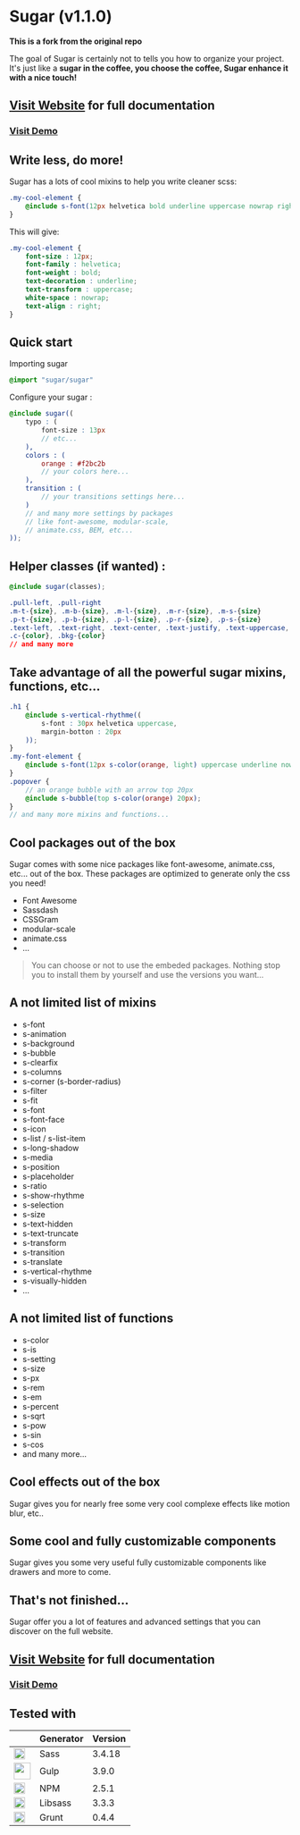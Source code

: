 # Sugar (v1.1.0)

**This is a fork from the original repo**

The goal of Sugar is certainly not to tells you how to organize your project. It's just like a **sugar in the coffee, you choose the coffee, Sugar enhance it with a nice touch!**

## [Visit Website](http://sugarcss.io) for full documentation
### [Visit Demo](http://olivierbossel.github.io/sugar/demo.html)


## Write less, do more!

Sugar has a lots of cool mixins to help you write cleaner scss:

```scss
.my-cool-element {
    @include s-font(12px helvetica bold underline uppercase nowrap right);
}
```

This will give:

```css
.my-cool-element {
    font-size : 12px;
    font-family : helvetica;
    font-weight : bold;
    text-decoration : underline;
    text-transform : uppercase;
    white-space : nowrap;
    text-align : right;
}
```

## Quick start

Importing sugar

```scss
@import "sugar/sugar"
```

Configure your sugar :

```scss
@include sugar((
	typo : (
		font-size : 13px
		// etc...
	),
	colors : (
		orange : #f2bc2b
		// your colors here...
	),
	transition : (
		// your transitions settings here...
	)
	// and many more settings by packages
	// like font-awesome, modular-scale,
	// animate.css, BEM, etc...
));
```

## Helper classes (if wanted) :

```scss
@include sugar(classes);
```

```css
.pull-left, .pull-right
.m-t-{size}, .m-b-{size}, .m-l-{size}, .m-r-{size}, .m-s-{size}
.p-t-{size}, .p-b-{size}, .p-l-{size}, .p-r-{size}, .p-s-{size}
.text-left, .text-right, .text-center, .text-justify, .text-uppercase, .text-lowercase, .text-capitalize
.c-{color}, .bkg-{color}
// and many more
```

## Take advantage of all the powerful sugar mixins, functions, etc...

```scss
.h1 {
    @include s-vertical-rhythme((
        s-font : 30px helvetica uppercase,
        margin-botton : 20px
    ));
}
.my-font-element {
    @include s-font(12px s-color(orange, light) uppercase underline nowrap);
}
.popover {
    // an orange bubble with an arrow top 20px
    @include s-bubble(top s-color(orange) 20px);
}
// and many more mixins and functions...
```

## Cool packages out of the box

Sugar comes with some nice packages like font-awesome, animate.css, etc... out of the box. These packages are optimized to generate only the css you need!

- Font Awesome
- Sassdash
- CSSGram
- modular-scale
- animate.css
- ...

> You can choose or not to use the embeded packages. Nothing stop you to install them by yourself and use the versions you want...

## A not limited list of mixins

- s-font
- s-animation
- s-background
- s-bubble
- s-clearfix
- s-columns
- s-corner (s-border-radius)
- s-filter
- s-fit
- s-font
- s-font-face
- s-icon
- s-list / s-list-item
- s-long-shadow
- s-media
- s-position
- s-placeholder
- s-ratio
- s-show-rhythme
- s-selection
- s-size
- s-text-hidden
- s-text-truncate
- s-transform
- s-transition
- s-translate
- s-vertical-rhythme
- s-visually-hidden
- ...


## A not limited list of functions

- s-color
- s-is
- s-setting
- s-size
- s-px
- s-rem
- s-em
- s-percent
- s-sqrt
- s-pow
- s-sin
- s-cos
- and many more...


## Cool effects out of the box

Sugar gives you for nearly free some very cool complexe effects like motion blur, etc..



## Some cool and fully customizable components

Sugar gives you some very useful fully customizable components like drawers and more to come.



## That's not finished...

Sugar offer you a lot of features and advanced settings that you can discover on the full website.

## [Visit Website](http://sugarcss.io) for full documentation
### [Visit Demo](http://olivierbossel.github.io/sugar/demo.html)


## Tested with

|    | Generator |  Version  |
| ------------- | ------------- | ------------- |
| <img src="https://upload.wikimedia.org/wikipedia/commons/thumb/9/96/Sass_Logo_Color.svg/1280px-Sass_Logo_Color.svg.png" height="20" />  |  Sass  |  3.4.18  |
| <img src="http://www.codingpedia.org/wp-content/uploads/2014/04/gulp-2x.png" height="30" />  |  Gulp  | 3.9.0  |
| <img src="https://www.npmjs.com/static/images/npm-logo.svg" height="20" />  |  NPM  | 2.5.1  |
| <img src="https://cms-assets.tutsplus.com/uploads/users/30/posts/23114/preview_image/libsass.png" height="20" />  |  Libsass  | 3.3.3  |
|  <img src="http://rhumaric.com/wp-content/uploads/2013/05/bower-logo.png" height="20" />  |  Grunt  |  0.4.4  |
